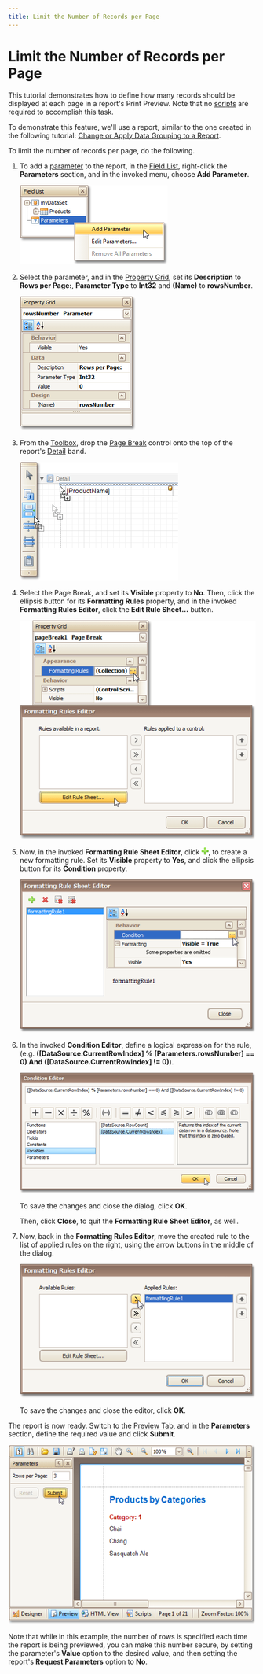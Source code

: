 ```yaml
---
title: Limit the Number of Records per Page
---
```

# Limit the Number of Records per Page
This tutorial demonstrates how to define how many records should be displayed at each page in a report's Print Preview. Note that no [scripts](handle-events-via-scripts.md) are required to accomplish this task.

To demonstrate this feature, we'll use a report, similar to the one created in the following tutorial: [Change or Apply Data Grouping to a Report](../../report-editing-basics/change-or-apply-data-grouping-to-a-report.md).

To limit the number of records per page, do the following.
1. To add a [parameter](../report-types/parameterized-report.md) to the report, in the [Field List](../../report-designer-reference/report-designer-ui/field-list.md), right-click the **Parameters** section, and in the invoked menu, choose **Add Parameter**.
	
	![RD_HowTo_LimitNumberOfRecords_0](../../../../../images/img8865.png)
2. Select the parameter, and in the [Property Grid](../../report-designer-reference/report-designer-ui/property-grid.md), set its **Description** to **Rows per Page:**, **Parameter Type** to **Int32** and **(Name)** to **rowsNumber**.
	
	![RD_HowTo_LimitNumberOfRecords_1](../../../../../images/img8866.png)
3. From the [Toolbox](../../report-designer-reference/report-designer-ui/control-toolbox.md), drop the [Page Break](../../report-designer-reference/report-controls/page-break.md) control onto the top of the report's [Detail](../../report-designer-reference/report-bands/detail-band.md) band.
	
	![RD_HowTo_LimitNumberOfRecords_2](../../../../../images/img8867.png)
4. Select the Page Break, and set its **Visible** property to **No**. Then, click the ellipsis button for its **Formatting Rules** property, and in the invoked **Formatting Rules Editor**, click the **Edit Rule Sheet...** button.
	
	![RD_HowTo_LimitNumberOfRecords_3](../../../../../images/img8868.png)
5. Now, in the invoked **Formatting Rule Sheet Editor**, click ![RD_buttons_add](../../../../../images/img8593.png), to create a new formatting rule. Set its **Visible** property to **Yes**, and click the ellipsis button for its **Condition** property.
	
	![RD_HowTo_LimitNumberOfRecords_4](../../../../../images/img8870.png)
6. In the invoked **Condition Editor**, define a logical expression for the rule, (e.g. **([DataSource.CurrentRowIndex] % [Parameters.rowsNumber] == 0) And ([DataSource.CurrentRowIndex] != 0)**).
	
	![RD_HowTo_LimitNumberOfRecords_5](../../../../../images/img8871.png)
	
	To save the changes and close the dialog, click **OK**.
	
	Then, click **Close**, to quit the **Formatting Rule Sheet Editor**, as well.
7. Now, back in the **Formatting Rules Editor**, move the created rule to the list of applied rules on the right, using the arrow buttons in the middle of the dialog.
	
	![RD_HowTo_LimitNumberOfRecords_6](../../../../../images/img8872.png)
	
	To save the changes and close the editor, click **OK**.

The report is now ready. Switch to the [Preview Tab](../../report-designer-reference/report-designer-ui/preview-tab.md), and in the **Parameters** section, define the required value and click **Submit**.

![RD_HowTo_LimitNumberOfRecords_7](../../../../../images/img8873.png)

Note that while in this example, the number of rows is specified each time the report is being previewed, you can make this number secure, by setting the parameter's **Value** option to the desired value, and then setting the report's **Request Parameters** option to **No**.